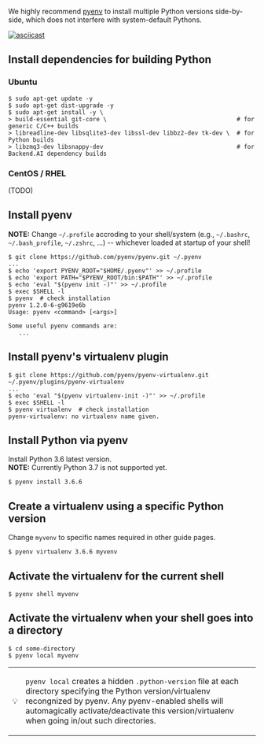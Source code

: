 We highly recommend [pyenv](https://github.com/pyenv/pyenv) to install multiple Python versions side-by-side,
which does not interfere with system-default Pythons.

[![asciicast](https://asciinema.org/a/ow9AdNDqjGnkN5ky2dyxMaQmQ.png)](https://asciinema.org/a/ow9AdNDqjGnkN5ky2dyxMaQmQ)

## Install dependencies for building Python

### Ubuntu

```console
$ sudo apt-get update -y
$ sudo apt-get dist-upgrade -y
$ sudo apt-get install -y \
> build-essential git-core \                                     # for generic C/C++ builds
> libreadline-dev libsqlite3-dev libssl-dev libbz2-dev tk-dev \  # for Python builds
> libzmq3-dev libsnappy-dev                                      # for Backend.AI dependency builds
```

### CentOS / RHEL

(TODO)

## Install pyenv

**NOTE:** Change `~/.profile` accroding to your shell/system (e.g., `~/.bashrc`, `~/.bash_profile`, `~/.zshrc`, ...) -- whichever loaded at startup of your shell! 

```console
$ git clone https://github.com/pyenv/pyenv.git ~/.pyenv
...
$ echo 'export PYENV_ROOT="$HOME/.pyenv"' >> ~/.profile
$ echo 'export PATH="$PYENV_ROOT/bin:$PATH"' >> ~/.profile
$ echo 'eval "$(pyenv init -)"' >> ~/.profile
$ exec $SHELL -l
$ pyenv  # check installation
pyenv 1.2.0-6-g9619e6b
Usage: pyenv <command> [<args>]

Some useful pyenv commands are:
   ...
```

## Install pyenv's virtualenv plugin

```console
$ git clone https://github.com/pyenv/pyenv-virtualenv.git ~/.pyenv/plugins/pyenv-virtualenv
...
$ echo 'eval "$(pyenv virtualenv-init -)"' >> ~/.profile
$ exec $SHELL -l
$ pyenv virtualenv  # check installation
pyenv-virtualenv: no virtualenv name given.
```

## Install Python via pyenv
Install Python 3.6 latest version.  
**NOTE:** Currently Python 3.7 is not supported yet.

```console
$ pyenv install 3.6.6
```

## Create a virtualenv using a specific Python version

Change `myvenv` to specific names required in other guide pages.

```console
$ pyenv virtualenv 3.6.6 myvenv
```

## Activate the virtualenv for the current shell

```console
$ pyenv shell myvenv
```

## Activate the virtualenv when your shell goes into a directory

```console
$ cd some-directory
$ pyenv local myvenv
```

<table><tr><td>💡</td><td>

`pyenv local` creates a hidden `.python-version` file at each directory specifying the Python version/virtualenv recongnized by pyenv.
Any pyenv-enabled shells will automagically activate/deactivate this version/virtualenv when going in/out such directories.

</td></tr></table>
